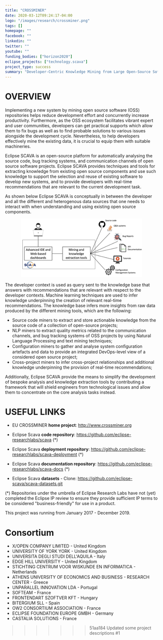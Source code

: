```yaml
---
title: "CROSSMINER"
date: 2020-03-12T09:24:17-04:00
logo: "/images/research/crossminer.png"
tags: []
homepage: ""
facebook: ""
linkedin: ""
twitter: ""
youtube: ""
funding_bodies: ["horizon2020"]
eclipse_projects: ["technology.scava"]
project_type: success
summary: "Developer-Centric Knowledge Mining from Large Open-Source Software Repositories"
---
```

# OVERVIEW

Implementing a new system by mining open source software (OSS) repositories helps reduce development effort and concurrently increase productivity. Furthermore, as the OSS ecosystem facilitates vibrant expert and user communities, developers can get practical supports which allow them to fix bugs as well as to find probable solutions to various issues alongside the development cycle. Nevertheless, to help developers effectively mine the existing data, it is crucial to equip them with suitable machineries.

Eclipse SCAVA is an open-source platform for automatically analysing the source code, bug tracking systems, and communication channels of open source software projects. Eclipse SCAVA provides techniques and tools for extracting knowledge from existing open source components and use such knowledge to support the selection and reuse of existing software to develop new systems, and to provide developers with real-time recommendations that are relevant to the current development task.

As shown below Eclipse SCAVA is conceptually in between the developer and all the different and heterogenous data sources that one needs to interact with when understanding and using existing open source components.
<center><img src="crossminer.png" width="400"></center>

The developer context is used as query sent to the knowledge base that answers with recommendations that are relevant with respect to the developer contexts. Machine learning techniques are used to infer knowledge underpinning the creation of relevant real-time recommendations. The knowledge base infers more insights from raw data produced by the different mining tools, which are the following:

* Source code miners to extract and store actionable knowledge from the source code of a collection of open-source projects;
* NLP miners to extract quality metrics related to the communication channels, and bug tracking systems of OSS projects by using Natural Language Processing and text mining techniques;
* Configuration miners to gather and analyse system conﬁguration artefacts and data to provide an integrated DevOps-level view of a considered open source project;
* Cross-project miners to infer cross-project relationships and additional knowledge underpinning the provision of real-time recommendations;

Additionally, Eclipse SCAVA provide the means to simplify the development of bespoke analysis and knowledge extraction tools by contributing a framework that will shield engineers from technological issues and allow them to concentrate on the core analysis tasks instead.

# USEFUL LINKS
* EU CROSSMINER <strong>home project</strong>: http://www.crossminer.org<p/>

* Eclipse Scava <strong>code repository</strong>: https://github.com/eclipse-researchlabs/scava (*)
* Eclipse Scava <strong>deployment repository</strong>: https://github.com/eclipse-researchlabs/scava-deployment (*)
* Eclipse Scava <strong>documentation repository</strong>: https://github.com/eclipse-researchlabs/scava-docs (*)
* Eclipse Scava <strong>datasets</strong> - Clone: https://github.com/eclipse-scava/scava-datasets.git


(*) Repositories under the umbrella of Eclipse Research Labs have not (yet) completed the Eclipse IP review to ensure they provide sufficient IP terms to be considered "business-friendly" for use in a product.

This project was running from January 2017 - December 2019.

# Consortium
* X/OPEN COMPANY LIMITED - United Kingdom
* UNIVERSITY OF YORK YORK - United Kingdom
* UNIVERSITA DEGLI STUDI DELL'AQUILA - Italy
* EDGE HILL UNIVERSITY - United Kingdom
* STICHTING CENTRUM VOOR WISKUNDE EN INFORMATICA - Netherlands
* ATHENS UNIVERSITY OF ECONOMICS AND BUSINESS - RESEARCH CENTER - Greece
* UNPARALLEL INNOVATION LDA - Portugal
* SOFTEAM - France
* FRONTENDART SZOFTVER KFT - Hungary
* BITERGIUM SLL - Spain
* OW2 CONSORTIUM ASSOCIATION  - France
* ECLIPSE FOUNDATION EUROPE GMBH - Germany
* CASTALIA SOLUTIONS - France
>>>>>>> 51aa184 Updated some project descriptions #1
